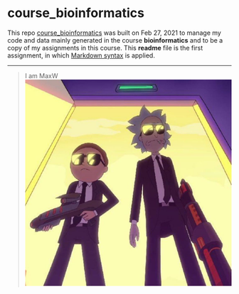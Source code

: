 # course_bioinformatics
This repo [course_bioinformatics](https://github.com/MaxActionWang/course_bioinformatics/) was built on Feb 27, 2021 to manage my code and data mainly generated in the course **bioinformatics** and to be a copy of my assignments in this course.
This **readme** file is the first assignment, in which [Markdown syntax](https://github.com/adam-p/markdown-here/wiki/Markdown-Cheatsheet "Markdown refernce") is applied.

***
> I am MaxW ![MaxW-w100](https://github.com/MaxActionWang/course_bioinformatics/blob/main/RnM.jpg)
